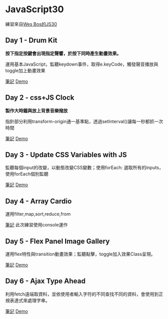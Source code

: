 # JavaScript30
練習來自<a href="https://javascript30.com/">Wes Bos的JS30</a>

<h2> Day 1 - Drum Kit </h2>
<strong>按下指定按鍵會出現指定聲響，於按下同時產生動畫效果。</strong>
<P>運用基本JavaScript，監聽keydown事件，取得e.keyCode，觸發聲音播放與toggle加上動畫效果</p>
<a href="https://hoyis-note.coderbridge.io/2021/05/10/day-1-drum-kit-(keyevent)/">筆記</a>
<a href="https://hoyi-23.github.io/JavaScript30/JS1-DrumKit/">Demo</a>


<h2> Day 2 - css+JS Clock </h2>
<strong>製作大時鐘與放上背景音樂撥放</strong>
<P>指針部分利用transform-origin通一基準點，透過setInterval()讓每一秒都抓一次時間</p>
<a href="https://hoyis-note.coderbridge.io/2021/05/11/day2-css+js-clock-%E4%BD%BF%E7%94%A8setinterval()/">筆記</a>
<a href="https://hoyi-23.github.io/JavaScript30/JS2-CSS%2BJSClock/index.html">Demo</a>


<h2> Day 3 - Update CSS Variables with JS </h2>
<P>監聽每個input的改變，以動態改變CSS變數；使用forEach: 選取所有的inputs，使用forEach個別監聽</p>
<a href="https://hoyis-note.coderbridge.io/2021/05/12/day-3-update-css-variables-with-js/">筆記</a>
<a href="https://hoyi-23.github.io/JavaScript30/JS3-Update%20CSS%20Variables%20with%20JS/">Demo</a>

<h2> Day 4 - Array Cardio </h2>
<P>運用filter,map,sort,reduce,from</p>
<a href="https://hoyis-note.coderbridge.io/2021/05/16/JavaScript30-challenge-day4/">筆記</a>
此次練習使用console運作

<h2> Day 5 - Flex Panel Image Gallery</h2>
<P>運用flex特性與transition動畫效果；監聽點擊，toggle加入效果Class呈現。</p>
<a href="https://hoyis-note.coderbridge.io/2021/07/20/day-5-flex-panels-image-gallery/">筆記</a>
<a href="https://hoyi-23.github.io/JavaScript30/JS5-Flex%20Panel%20Image%20Gallery/">Demo</a>


<h2> Day 6 - Ajax Type Ahead</h2>
<P>利用fetch遠端取資料，並依使用者輸入字符的不同查找不同的資料，會使用到正規表達式來處理字串。</p>
<a href="https://hoyis-note.coderbridge.io/2021/07/20/day-6-ajax-type-ahead/">筆記</a>
<a href="https://hoyi-23.github.io/JavaScript30/JS6-ajax%20type%20ahead/">Demo</a>